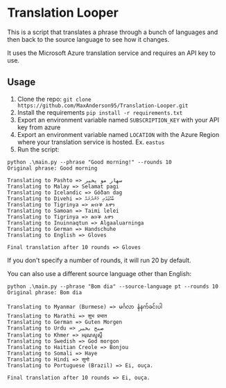 # Translation Looper
This is a script that translates a phrase through a bunch of languages and then back to the source language to see how it changes.

It uses the Microsoft Azure translation service and requires an API key to use.

## Usage
1. Clone the repo: ```git clone https://github.com/MaxAnderson95/Translation-Looper.git```
2. Install the requirements ```pip install -r requirements.txt```
3. Export an environment variable named `SUBSCRIPTION_KEY` with your API key from azure
4. Export an environment variable named `LOCATION` with the Azure Region where your translation service is hosted. Ex. `eastus`
5. Run the script:
```commandline
python .\main.py --phrase "Good morning!" --rounds 10
Original phrase: Good morning

Translating to Pashto => سهار مو پخیر
Translating to Malay => Selamat pagi
Translating to Icelandic => Góðan dag
Translating to Divehi => ބާއްޖަވެރި މެންދުރެއް
Translating to Tigrinya => ጽቡቕ እዋን
Translating to Samoan => Taimi lelei
Translating to Tigrinya => ፅቡቕ እዋን
Translating to Inuinnaqtun => Algaaluarninga
Translating to German => Handschuhe
Translating to English => Gloves

Final translation after 10 rounds => Gloves
```

If you don't specify a number of rounds, it will run 20 by default.

You can also use a different source language other than English:
```commandline
python .\main.py --phrase "Bom dia" --source-language pt --rounds 10
Original phrase: Bom dia

Translating to Myanmar (Burmese) => မင်္ဂလာ နံနက်ခင်းပါ
Translating to Marathi => शुभ प्रभात
Translating to German => Guten Morgen
Translating to Urdu => صبح بخير
Translating to Khmer => អរុណសួស្តី
Translating to Swedish => God morgon
Translating to Haitian Creole => Bonjou
Translating to Somali => Haye
Translating to Hindi => सुनो
Translating to Portuguese (Brazil) => Ei, ouça.

Final translation after 10 rounds => Ei, ouça.
```